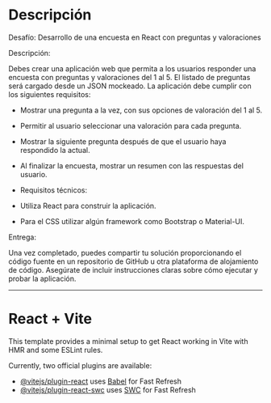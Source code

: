 # Descripción

Desafío: Desarrollo de una encuesta en React con preguntas y valoraciones

Descripción:

Debes crear una aplicación web que permita a los usuarios responder una encuesta con preguntas y valoraciones del 1 al 5. El listado de preguntas será cargado desde un JSON mockeado. La aplicación debe cumplir con los siguientes requisitos:

- Mostrar una pregunta a la vez, con sus opciones de valoración del 1 al 5.

- Permitir al usuario seleccionar una valoración para cada pregunta.

- Mostrar la siguiente pregunta después de que el usuario haya respondido la actual.

- Al finalizar la encuesta, mostrar un resumen con las respuestas del usuario.

- Requisitos técnicos:

- Utiliza React para construir la aplicación.

- Para el CSS utilizar algún framework como Bootstrap o Material-UI.

Entrega:

Una vez completado, puedes compartir tu solución proporcionando el código fuente en un repositorio de GitHub u otra plataforma de alojamiento de código. Asegúrate de incluir instrucciones claras sobre cómo ejecutar y probar la aplicación.

___
# React + Vite

This template provides a minimal setup to get React working in Vite with HMR and some ESLint rules.

Currently, two official plugins are available:

- [@vitejs/plugin-react](https://github.com/vitejs/vite-plugin-react/blob/main/packages/plugin-react/README.md) uses [Babel](https://babeljs.io/) for Fast Refresh
- [@vitejs/plugin-react-swc](https://github.com/vitejs/vite-plugin-react-swc) uses [SWC](https://swc.rs/) for Fast Refresh
